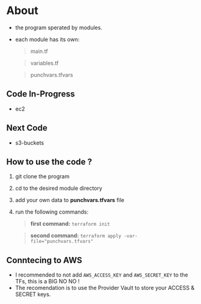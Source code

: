 # About
- the program sperated by modules.
- each module has its own:
	> main.tf

	> variables.tf 

	> punchvars.tfvars

## Code In-Progress
- ec2

## Next Code
- s3-buckets

## How to use the code ?
1. git clone the program
2. cd to the desired module directory
3. add your own data to **punchvars.tfvars** file
4. run the following commands:
	
	> **first command:** `terraform init`
	
	> **second command:** `terraform apply -var-file="punchvars.tfvars"`

## Conntecing to AWS
- I recommended to not add `AWS_ACCESS_KEY` and `AWS_SECRET_KEY` to the TFs, this is a BIG NO NO !
- The recomendation is to use the Provider Vault to store your ACCESS & SECRET keys.
